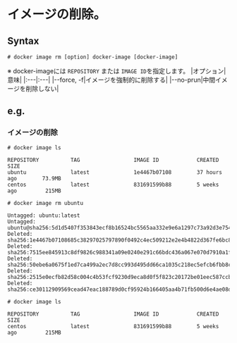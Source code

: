 # イメージの削除。
## Syntax
```
# docker image rm [option] docker-image [docker-image]
```
※ docker-imageには `REPOSITORY` または `IMAGE ID`を指定します。
|オプション|意味|
|:---|:---|
|--force, -f|イメージを強制的に削除する|
|--no-prun|中間イメージを削除しない|
## e.g.
### イメージの削除
```
# docker image ls
```
```
REPOSITORY          TAG                 IMAGE ID            CREATED             SIZE
ubuntu              latest              1e4467b07108        37 hours ago        73.9MB
centos              latest              831691599b88        5 weeks ago         215MB
```
```
# docker image rm ubuntu
```
```
Untagged: ubuntu:latest
Untagged: ubuntu@sha256:5d1d5407f353843ecf8b16524bc5565aa332e9e6a1297c73a92d3e754b8a636d
Deleted: sha256:1e4467b07108685c38297025797890f0492c4ec509212e2e4b4822d367fe6bc8
Deleted: sha256:7515ee845913c8df9826c988341a09e0240e291c66bdc436a067e070d7910a1f
Deleted: sha256:50ebe6a0675f1ed7ca499a2ec7d8cc993d495dd66ca1035c218ec5efcb6fbb8c
Deleted: sha256:2515e0ecfb82d58c004c4b53fcf9230d9eca8d0f5f823c20172be01eec587ccb
Deleted: sha256:ce30112909569cead47eac188789d0cf95924b166405aa4b71fb500d6e4ae08d
```
```
# docker image ls
```
```
REPOSITORY          TAG                 IMAGE ID            CREATED             SIZE
centos              latest              831691599b88        5 weeks ago         215MB
```
